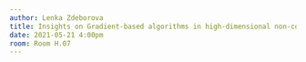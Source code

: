 ```yaml
---
author: Lenka Zdeborova
title: Insights on Gradient-based algorithms in high-dimensional non-convex optimisation	
date: 2021-05-21 4:00pm
room: Room H.07
---
```

